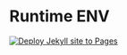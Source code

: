 # Runtime ENV

[![Deploy Jekyll site to Pages](https://github.com/mfenerich/runtime-env-blog/actions/workflows/jekyll.yml/badge.svg)](https://github.com/mfenerich/runtime-env-blog/actions/workflows/jekyll.yml)
